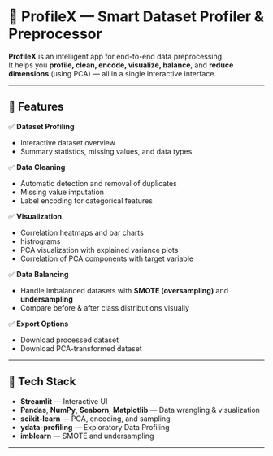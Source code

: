 # 📂 ProfileX — Smart Dataset Profiler & Preprocessor

**ProfileX** is an intelligent app for end-to-end data preprocessing.  
It helps you **profile, clean, encode, visualize, balance**, and **reduce dimensions** (using PCA) — all in a single interactive interface.  

---

## 🚀 Features

✅ **Dataset Profiling**
- Interactive dataset overview 
- Summary statistics, missing values, and data types

✅ **Data Cleaning**
- Automatic detection and removal of duplicates
- Missing value imputation
- Label encoding for categorical features

✅ **Visualization**
- Correlation heatmaps and bar charts
- histrograms
- PCA visualization with explained variance plots  
- Correlation of PCA components with target variable

✅ **Data Balancing**
- Handle imbalanced datasets with **SMOTE (oversampling)** and **undersampling**
- Compare before & after class distributions visually

✅ **Export Options**
- Download processed dataset  
- Download PCA-transformed dataset 

---

## 🧩 Tech Stack

- **Streamlit** — Interactive UI  
- **Pandas**, **NumPy**, **Seaborn**, **Matplotlib** — Data wrangling & visualization  
- **scikit-learn** — PCA, encoding, and sampling  
- **ydata-profiling** — Exploratory Data Profiling  
- **imblearn** — SMOTE and undersampling  

---

